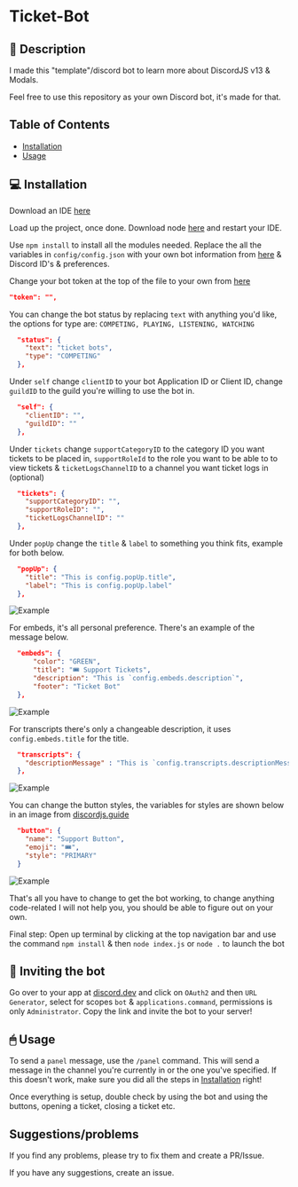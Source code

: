 # Ticket-Bot

## 📜 Description

I made this "template"/discord bot to learn more about DiscordJS v13 & Modals.

Feel free to use this repository as your own Discord bot, it's made for that.

## Table of Contents

- [Installation](#installation)
- [Usage](#usage)

## 💻 Installation

Download an IDE [here](https://code.visualstudio.com/)

Load up the project, once done. Download node [here](https://nodejs.org/en/) and restart your IDE.

Use `npm install` to install all the modules needed. Replace the all the variables in `config/config.json` with your own bot information from [here](https://discord.dev) & Discord ID's & preferences.

Change your bot token at the top of the file to your own from [here](https://discord.dev)
```json
"token": "",
```

You can change the bot status by replacing `text` with anything you'd like, the options for type are: `COMPETING, PLAYING, LISTENING, WATCHING` 

```json
  "status": {
    "text": "ticket bots",
    "type": "COMPETING" 
  },
```
Under `self` change `clientID` to your bot Application ID or Client ID, change `guildID` to the guild you're willing to use the bot in.

```json
  "self": {
    "clientID": "",
    "guildID": ""
  },
```

Under `tickets` change `supportCategoryID` to the category ID you want tickets to be placed in, `supportRoleId` to the role you want to be able to to view tickets & `ticketLogsChannelID` to a channel you want ticket logs in (optional)

```json
  "tickets": {
    "supportCategoryID": "",
    "supportRoleID": "",
    "ticketLogsChannelID": ""
  },
```

Under `popUp` change the `title` & `label` to something you think fits, example for both below.

```json
  "popUp": {
    "title": "This is config.popUp.title",
    "label": "This is config.popUp.label"
  },
```
![Example](https://imgur.com/COe6oGb.png)

For embeds, it's all personal preference. There's an example of the message below.

```json
  "embeds": {
      "color": "GREEN",
      "title": "🎟 Support Tickets",
      "description": "This is `config.embeds.description`",
      "footer": "Ticket Bot"
  },
```
![Example](https://imgur.com/u1KTYUd.png)

For transcripts there's only a changeable description, it uses `config.embeds.title` for the title.

```json
  "transcripts": {
    "descriptionMessage" : "This is `config.transcripts.descriptionMessage`"
  },
```
![Example](https://imgur.com/4U5xxXC.png)

You can change the button styles, the variables for styles are shown below in an image from [discordjs.guide](https://discordjs.guide/interactions/buttons.html#button-styles)

```json
  "button": {
    "name": "Support Button",
    "emoji": "🎟",
    "style": "PRIMARY"
  }
```

![Example](https://imgur.com/nQt8oFJ.png)

That's all you have to change to get the bot working, to change anything code-related I will not help you, you should be able to figure out on your own.

Final step: 
Open up terminal by clicking at the top navigation bar and use the command `npm install` & then `node index.js` or `node .` to launch the bot


## 🚪 Inviting the bot

Go over to your app at [discord.dev](https://discord.dev) and click on `OAuth2` and then `URL Generator`, select for scopes `bot` & `applications.command`, permissions is only `Administrator`. Copy the link and invite the bot to your server!

## 🖱 Usage

To send a `panel` message, use the `/panel` command. This will send a message in the channel you're currently in or the one you've specified. If this doesn't work, make sure you did all the steps in [Installation](#installation) right!

Once everything is setup, double check by using the bot and using the buttons, opening a ticket, closing a ticket etc.

## Suggestions/problems

If you find any problems, please try to fix them and create a PR/Issue.

If you have any suggestions, create an issue.
